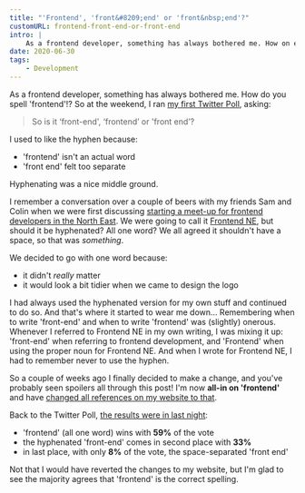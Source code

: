 ```yaml
---
title: "'Frontend', 'front&#8209;end' or 'front&nbsp;end'?"
customURL: frontend-front-end-or-front-end
intro: |
    As a frontend developer, something has always bothered me. How on earth do you spell 'frontend'!? Or should that be 'front-end'? Or 'front end'…?
date: 2020-06-30
tags:
    - Development
---
```


As a frontend&nbsp;developer, something has always bothered me. How do you spell 'frontend'!? So at the weekend, I ran [my first Twitter Poll](https://twitter.com/tempertemper/status/1276605361605263361?s=21), asking:

> So is it ‘front-end', ‘frontend’ or 'front end’?

I used to like the hyphen because:

- 'frontend' isn't an actual word
- 'front end' felt too separate

Hyphenating was a nice middle ground.

I remember a conversation over a couple of beers with my friends Sam and Colin when we were first discussing [starting a meet-up for frontend developers in the North East](https://sam.beckham.io/wrote/starting-a-meetup/). We were going to call it [Frontend NE](https://www.frontendne.co.uk), but should it be hyphenated? All one word? We all agreed it shouldn't have a space, so that was *something*.

We decided to go with one word because:

- it didn't *really* matter
- it would look a bit tidier when we came to design the logo

I had always used the hyphenated version for my own stuff and continued to do so. And that's where it started to wear me down… Remembering when to write 'front-end' and when to write 'frontend' was (slightly) onerous. Whenever I referred to Frontend NE in my own writing, I was mixing it up: 'front-end' when referring to frontend development, and 'Frontend' when using the proper noun for Frontend NE. And when I wrote for Frontend NE, I had to remember never to use the hyphen.

So a couple of weeks ago I finally decided to make a change, and you've probably seen spoilers all through this post! I'm now **all-in on 'frontend'** and have [changed all references on my website to that](https://github.com/tempertemper/tempertemper.net/pull/300).

Back to the Twitter Poll, [the results were in last night](https://twitter.com/tempertemper/status/1277699216673050624?s=21):

- 'frontend' (all one word) wins with **59%** of the vote
- the hyphenated 'front-end' comes in second place with **33%**
- in last place, with only **8%** of the vote, the space-separated 'front end'

Not that I would have reverted the changes to my website, but I'm glad to see the majority agrees that 'frontend' is the correct spelling.
